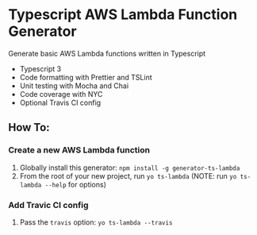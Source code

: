 # Typescript AWS Lambda Function Generator

Generate basic AWS Lambda functions written in Typescript

- Typescript 3
- Code formatting with Prettier and TSLint
- Unit testing with Mocha and Chai
- Code coverage with NYC
- Optional Travis CI config

## How To:

### Create a new AWS Lambda function

1.  Globally install this generator: `npm install -g generator-ts-lambda`
1.  From the root of your new project, run `yo ts-lambda` (NOTE: run `yo ts-lambda --help` for options)

### Add Travic CI config

1.  Pass the `travis` option: `yo ts-lambda --travis`
